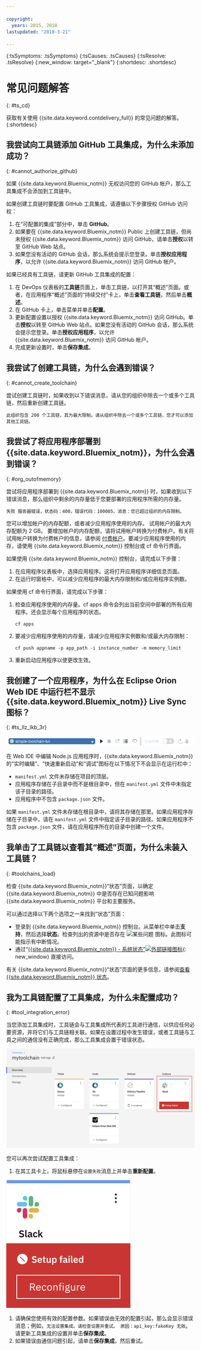 ```yaml
---

copyright:
  years: 2015, 2018
lastupdated: "2018-3-21"

---
```

<!-- Common attributes used in the template are defined as follows: -->
{:tsSymptoms: .tsSymptoms}
{:tsCauses: .tsCauses}
{:tsResolve: .tsResolve}
{:new_window: target="_blank"}
{:shortdesc: .shortdesc}

# 常见问题解答
{: #ts_cd}

获取有关使用 {{site.data.keyword.contdelivery_full}} 的常见问题的解答。
{:shortdesc}


## 我尝试向工具链添加 GitHub 工具集成，为什么未添加成功？
{: #cannot_authorize_github}

如果 {{site.data.keyword.Bluemix_notm}} 无权访问您的 GitHub 帐户，那么工具集成不会添加到工具链中。

如果创建工具链时要配置 GitHub 工具集成，请遵循以下步骤授权 GitHub 访问权：

  1. 在“可配置的集成”部分中，单击 **GitHub**。
  1. 如果要在 {{site.data.keyword.Bluemix_notm}} Public 上创建工具链，但尚未授权 {{site.data.keyword.Bluemix_notm}} 访问 GitHub，请单击**授权**以转至 GitHub Web 站点。
  1. 如果您没有活动的 GitHub 会话，那么系统会提示您登录。单击**授权应用程序**，以允许 {{site.data.keyword.Bluemix_notm}} 访问 GitHub 帐户。

如果已经具有工具链，请更新 GitHub 工具集成的配置：

 1. 在 DevOps 仪表板的**工具链**页面上，单击工具链，以打开其“概述”页面。或者，在应用程序“概述”页面的“持续交付”卡上，单击**查看工具链**，然后单击**概述**。
 1. 在 GitHub 卡上，单击菜单并单击**配置**。
 1. 更新配置设置以授权 {{site.data.keyword.Bluemix_notm}} 访问 GitHub。单击**授权**以转至 GitHub Web 站点。如果您没有活动的 GitHub 会话，那么系统会提示您登录。单击**授权应用程序**，以允许 {{site.data.keyword.Bluemix_notm}} 访问 GitHub 帐户。
 1. 完成更新设置时，单击**保存集成**。


## 我尝试了创建工具链，为什么会遇到错误？
{: #cannot_create_toolchain}

尝试创建工具链时，如果收到以下错误消息，请从您的组织中除去一个或多个工具链，然后重新创建工具链。

`此组织包含 200 个工具链，其为最大限制。请从组织中除去一个或多个工具链，您才可以添加其他工具链。`


## 我尝试了将应用程序部署到 {{site.data.keyword.Bluemix_notm}}，为什么会遇到错误？
{: #org_outofmemory}

尝试将应用程序部署到 {{site.data.keyword.Bluemix_notm}} 时，如果收到以下错误消息，那么组织中剩余的内存量低于您要部署的应用程序所需的内存量。

`失败 服务器错误，状态码：400，错误代码：100005，消息：您已超过组织的内存限制。`

您可以增加帐户的内存配额，或者减少应用程序使用的内存。
试用帐户的最大内存配额为 2 GB。
要增加帐户的内存配额，请将试用帐户转换为付费帐户。有关将试用帐户转换为付费帐户的信息，请参阅 [付费帐户](/docs/pricing/index.html#pay-accounts)。要减少应用程序使用的内存，请使用 {{site.data.keyword.Bluemix_notm}} 控制台或 cf 命令行界面。
    

如果使用 {{site.data.keyword.Bluemix_notm}} 控制台，请完成以下步骤：

1. 在应用程序仪表板中，选择应用程序。这将打开应用程序详细信息页面。
1. 在运行时窗格中，可以减少应用程序的最大内存限制和/或应用程序实例数。
	

如果使用 cf 命令行界面，请完成以下步骤：

1. 检查应用程序使用的内存量。cf apps 命令会列出当前空间中部署的所有应用程序。还会显示每个应用程序的状态。

	  ```
	  cf apps
	  ```

1. 要减少应用程序使用的内存量，请减少应用程序实例数和/或最大内存限制：

	  ```
	  cf push appname -p app_path -i instance_number -m memory_limit
      ```
    
1. 重新启动应用程序以使更改生效。


## 我创建了一个应用程序，为什么在 Eclipse Orion Web IDE 中运行栏不显示 {{site.data.keyword.Bluemix_notm}} Live Sync 图标？
{: #ts_llz_lkb_3r}

![运行栏](images/webide_runbar_light.png)   

在 Web IDE 中编辑 Node.js 应用程序时，{{site.data.keyword.Bluemix_notm}} 的“实时编辑”、“快速重新启动”和“调试”图标在以下情况下不会显示在运行栏中：



* `manifest.yml` 文件未存储在项目的顶层。
* 应用程序存储在子目录中而不是根目录中，但在 `manifest.yml` 文件中未指定该子目录的路径。
* 应用程序中不包含 `package.json` 文件。


如果 `manifest.yml` 文件未存储在根目录中，请将其存储在那里。如果应用程序存储在子目录中，请在 `manifest.yml` 文件中指定该子目录的路径。如果应用程序不包含 `package.json` 文件，请在应用程序所在的目录中创建一个文件。


## 我单击了工具链以查看其“概述”页面，为什么未装入工具链？
{: #toolchains_load}

检查 {{site.data.keyword.Bluemix_notm}}“状态”页面，以确定 {{site.data.keyword.Bluemix_notm}} 中是否存在已知问题影响 {{site.data.keyword.Bluemix_notm}} 平台和主要服务。


可以通过选择以下两个选项之一来找到“状态”页面：

  * 登录到 {{site.data.keyword.Bluemix_notm}} 控制台。从菜单栏中单击**支持**，然后选择**状态**。检查列出的资源中是否存在 ![某些问题](../../get-support/images/some_issues.svg) 图标。此图标可能指示有中断情况。
  * 通过“[{{site.data.keyword.Bluemix_notm}} - 系统状态”![外部链接图标](../../icons/launch-glyph.svg "外部链接图标")](https://console.bluemix.net/status){: new_window} 直接访问。


有关 {{site.data.keyword.Bluemix_notm}}“状态”页面的更多信息，请参阅[查看 {{site.data.keyword.Bluemix_notm}} 状态](https://console.bluemix.net/docs/get-support/ViewStatus.html#viewing-bluemix-status)。


## 我为工具链配置了工具集成，为什么未配置成功？
{: #tool_integration_error}

当您添加工具集成时，工具链会与工具集成所代表的工具进行通信，以供应任何必要资源，并将它们与工具链相关联。如果在设置过程中发生错误，或者工具链与工具之间的通信没有正确完成，那么工具集成会置于错误状态。


 ![设置失败错误](images/tool_setup_failed.png)

您可以再次尝试配置工具集成：

1. 在其工具卡上，将鼠标悬停在`设置失败`消息上并单击**重新配置**。

 ![“重新配置”按钮](images/tool_reconfigure.png)

1. 请确保您使用有效的配置参数。如果错误由无效的配置引起，那么会显示错误消息；例如，`无法设置集成。请检查设置并重试。
原因：api_key:fakeKey 无效`。请更新工具集成的设置并单击**保存集成**。
1. 如果错误由通信问题引起，请单击**保存集成**，然后重试。
